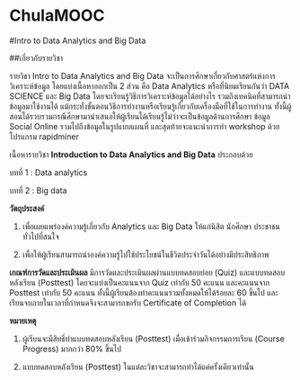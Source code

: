 # ChulaMOOC

#Intro to Data Analytics and Big Data

##เกี่ยวกับรายวิชา

รายวิชา Intro to Data Analytics and Big Data จะเป็นการศึกษาเกี่ยวกับศาสตร์แห่งการวิเคราะห์ข้อมูล โดยแบ่งเนื้อหาออกเป็น 2 ส่วน คือ Data Analytics หรือที่นิยมเรียนกันว่า DATA SCIENCE และ Big Data โดยจะเรียนรู้วิธีการวิเคราะห์ข้อมูลได้อย่างไร รวมถึงเทคนิคที่สามารถนำข้อมูลมาใช้งานได้ แม้กระทั่งขั้นตอนวิธีการทำงานหรือเรียนรู้เกี่ยวกับเครื่องมือที่ใช้ในการทำงาน ทั้งนี้ผู้สอนได้รวบรวมกรณีศึกษามานำเสนอให้ผู้เรียนได้เรียนรู้ไม่ว่าจะเป็นข้อมูลด้านการศึกษา ข้อมูล Social Online รวมไปถึงข้อมูลในรูปแบบแผนที่ และสุดท้ายจะแนะนำการทำ workshop ด้วยโปรแกรม rapidminer

เนื้อหารายวิชา **Introduction to Data Analytics and Big Data** ประกอบด้วย

บทที่ 1 : Data analytics

บทที่ 2 : Big data


**วัตถุประสงค์**
1. เพื่อเผยแพร่องค์ความรู้เกี่ยวกับ Analytics และ Big Data ให้แก่นิสิต นักศึกษา ประชาชนทั่วไปที่สนใจ

2. เพื่อให้ผู้เรียนสามารถนำองค์ความรู้ไปใช้ประโยชน์ในชีวิตประจำวันได้อย่างมีประสิทธิภาพ


**เกณฑ์การวัดและประเมินผล**
มีการวัดและประเมินผลผ่านแบบทดสอบย่อย (Quiz) และแบบทดสอบหลังเรียน (Posttest) โดยจะแบ่งเป็นคะแนนจาก Quiz เท่ากับ 50 คะแนน และคะแนนจาก Posttest เท่ากับ 50 คะแนน ทั้งนี้ผู้เรียนต้องทำคะแนนรวมทั้งหมดให้ได้ร้อยละ 60 ขึ้นไป และเรียนจบภายในเวลาที่กำหนดจึงจะสามารถขอรับ Certificate of Completion ได้


**หมายเหตุ**
1. ผู้เรียนจะมีสิทธิ์ทำแบบทดสอบหลังเรียน (Posttest) เมื่อเข้าร่วมกิจกรรมการเรียน (Course Progress) มากกว่า 80% ขึ้นไป

2. แบบทดสอบหลังเรียน (Posttest) ในแต่ละวิชาจะสามารถทำได้แค่ครั้งเดียวเท่านั้น
